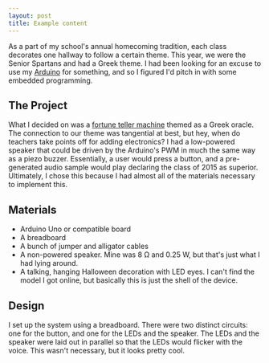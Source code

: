 ```yaml
---
layout: post
title: Example content
---
```



As a part of my school's annual homecoming tradition, each class decorates one hallway to follow a certain theme. This year, we were the Senior Spartans and had a Greek theme. I had been looking for an excuse to use my [Arduino](http://www.arduino.cc/) for something, and so I figured I'd pitch in with some embedded programming.

## The Project
What I decided on was a [fortune teller machine](http://en.wikipedia.org/wiki/Fortune_teller_machine) themed as a Greek oracle. The connection to our theme was tangential at best, but hey, when do teachers take points off for adding electronics? I had a low-powered speaker that could be driven by the Arduino's PWM in much the same way as a piezo buzzer. Essentially, a user would press a button, and a pre-generated audio sample would play declaring the class of 2015 as superior. Ultimately, I chose this because I had almost all of the materials necessary to implement this.

## Materials
* Arduino Uno or compatible board
* A breadboard
* A bunch of jumper and alligator cables
* A non-powered speaker. Mine was 8 &#8486; and 0.25 W, but that's just what I had lying around.
* A talking, hanging Halloween decoration with LED eyes. I can't find the model I got online, but basically this is just the shell of the device.

## Design
I set up the system using a breadboard. There were two distinct circuits: one for the button, and one for the LEDs and the speaker. The LEDs and the speaker were laid out in parallel so that the LEDs would flicker with the voice. This wasn't necessary, but it looks pretty cool.

